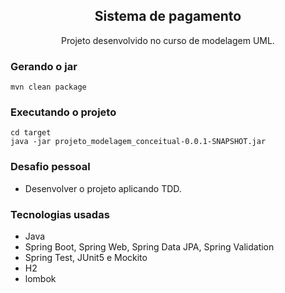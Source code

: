 <div align="center">
    <h2>Sistema de pagamento</h2>
    <p>Projeto desenvolvido no curso de modelagem UML.</p>
</div>

### Gerando o jar
```shell
mvn clean package
```
### Executando o projeto
```shell
cd target
java -jar projeto_modelagem_conceitual-0.0.1-SNAPSHOT.jar 
```
### Desafio pessoal
- Desenvolver o projeto aplicando TDD.

### Tecnologias usadas
- Java
- Spring Boot, Spring Web, Spring Data JPA, Spring Validation
- Spring Test, JUnit5 e Mockito
- H2
- lombok

